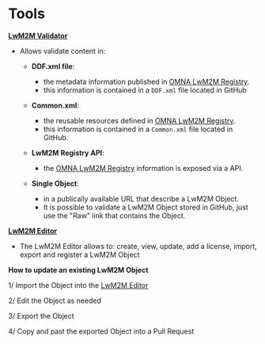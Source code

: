 # Tools
**[LwM2M Validator](http://devtoolkit.openmobilealliance.org/OEditor/OMNAVerify)**
  * Allows validate content in:
    * **DDF.xml file**: 
        * the metadata information published in [OMNA LwM2M Registry](http://www.openmobilealliance.org/wp/OMNA/LwM2M/LwM2MRegistry.html).
        * this information is contained in a ```DDF.xml``` file located in GitHub
        
    * **Common.xml**: 
        * the reusable resources defined in [OMNA LwM2M Registry](http://www.openmobilealliance.org/wp/OMNA/LwM2M/LwM2MRegistry.html).
        * this information is contained in a ```Common.xml``` file located in GitHub.
        
    * **LwM2M Registry API**:
        * the [OMNA LwM2M Registry](http://www.openmobilealliance.org/wp/OMNA/LwM2M/LwM2MRegistry.html) information is exposed via a API.
        
    * **Single Object**: 
        * in a publically available URL that describe a LwM2M Object. 
        * It is possible to validate a LwM2M Object stored in GitHub, just use the "Raw" link that contains the Object.
    
**[LwM2M Editor](http://devtoolkit.openmobilealliance.org/OEditor/Default)**
 * The LwM2M Editor allows to: create, view, update, add a license, import, export and register a LwM2M Object

**How to update an existing LwM2M Object**
 
   1/ Import the Object into the [LwM2M Editor](http://devtoolkit.openmobilealliance.org/OEditor/Default)
 
   2/ Edit the Object as needed
 
   3/ Export the Object
  
   4/ Copy and past the exported Object into a Pull Request
